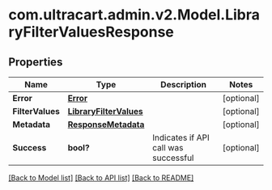 # com.ultracart.admin.v2.Model.LibraryFilterValuesResponse
## Properties

Name | Type | Description | Notes
------------ | ------------- | ------------- | -------------
**Error** | [**Error**](Error.md) |  | [optional] 
**FilterValues** | [**LibraryFilterValues**](LibraryFilterValues.md) |  | [optional] 
**Metadata** | [**ResponseMetadata**](ResponseMetadata.md) |  | [optional] 
**Success** | **bool?** | Indicates if API call was successful | [optional] 


[[Back to Model list]](../README.md#documentation-for-models) [[Back to API list]](../README.md#documentation-for-api-endpoints) [[Back to README]](../README.md)

